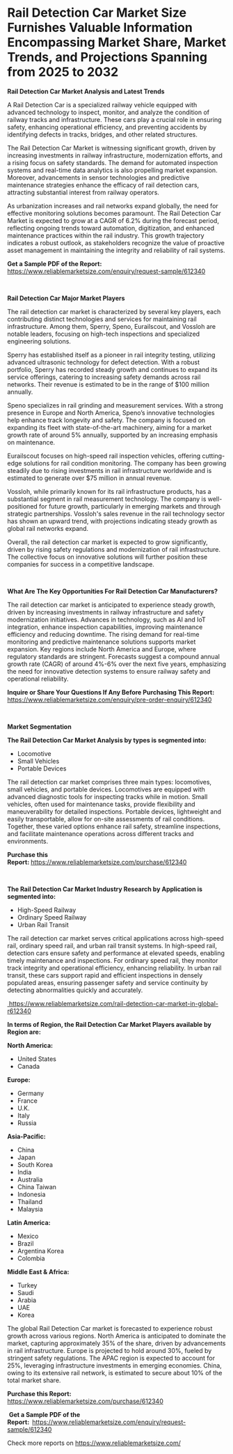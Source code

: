 <p><h1>Rail Detection Car Market Size Furnishes Valuable Information Encompassing Market Share, Market Trends, and Projections Spanning from 2025 to 2032</h1></p><p><strong>Rail Detection Car Market Analysis and Latest Trends</strong></p>
<p><p>A Rail Detection Car is a specialized railway vehicle equipped with advanced technology to inspect, monitor, and analyze the condition of railway tracks and infrastructure. These cars play a crucial role in ensuring safety, enhancing operational efficiency, and preventing accidents by identifying defects in tracks, bridges, and other related structures.</p><p>The Rail Detection Car Market is witnessing significant growth, driven by increasing investments in railway infrastructure, modernization efforts, and a rising focus on safety standards. The demand for automated inspection systems and real-time data analytics is also propelling market expansion. Moreover, advancements in sensor technologies and predictive maintenance strategies enhance the efficacy of rail detection cars, attracting substantial interest from railway operators.</p><p>As urbanization increases and rail networks expand globally, the need for effective monitoring solutions becomes paramount. The Rail Detection Car Market is expected to grow at a CAGR of 6.2% during the forecast period, reflecting ongoing trends toward automation, digitization, and enhanced maintenance practices within the rail industry. This growth trajectory indicates a robust outlook, as stakeholders recognize the value of proactive asset management in maintaining the integrity and reliability of rail systems.</p></p>
<p><strong>Get a Sample PDF of the Report:&nbsp;</strong> <a href="https://www.reliablemarketsize.com/enquiry/request-sample/612340?utm_campaign=3220&utm_medium=2&utm_source=Github&utm_content=ia&utm_term=29032025&utm_id=rail-detection-car">https://www.reliablemarketsize.com/enquiry/request-sample/612340</a></p>
<p>&nbsp;</p>
<p><strong>Rail Detection Car Major Market Players</strong></p>
<p><p>The rail detection car market is characterized by several key players, each contributing distinct technologies and services for maintaining rail infrastructure. Among them, Sperry, Speno, Eurailscout, and Vossloh are notable leaders, focusing on high-tech inspections and specialized engineering solutions.</p><p>Sperry has established itself as a pioneer in rail integrity testing, utilizing advanced ultrasonic technology for defect detection. With a robust portfolio, Sperry has recorded steady growth and continues to expand its service offerings, catering to increasing safety demands across rail networks. Their revenue is estimated to be in the range of $100 million annually.</p><p>Speno specializes in rail grinding and measurement services. With a strong presence in Europe and North America, Speno’s innovative technologies help enhance track longevity and safety. The company is focused on expanding its fleet with state-of-the-art machinery, aiming for a market growth rate of around 5% annually, supported by an increasing emphasis on maintenance.</p><p>Eurailscout focuses on high-speed rail inspection vehicles, offering cutting-edge solutions for rail condition monitoring. The company has been growing steadily due to rising investments in rail infrastructure worldwide and is estimated to generate over $75 million in annual revenue.</p><p>Vossloh, while primarily known for its rail infrastructure products, has a substantial segment in rail measurement technology. The company is well-positioned for future growth, particularly in emerging markets and through strategic partnerships. Vossloh's sales revenue in the rail technology sector has shown an upward trend, with projections indicating steady growth as global rail networks expand.</p><p>Overall, the rail detection car market is expected to grow significantly, driven by rising safety regulations and modernization of rail infrastructure. The collective focus on innovative solutions will further position these companies for success in a competitive landscape.</p></p>
<p>&nbsp;</p>
<p><strong>What Are The Key Opportunities For Rail Detection Car Manufacturers?</strong></p>
<p><p>The rail detection car market is anticipated to experience steady growth, driven by increasing investments in railway infrastructure and safety modernization initiatives. Advances in technology, such as AI and IoT integration, enhance inspection capabilities, improving maintenance efficiency and reducing downtime. The rising demand for real-time monitoring and predictive maintenance solutions supports market expansion. Key regions include North America and Europe, where regulatory standards are stringent. Forecasts suggest a compound annual growth rate (CAGR) of around 4%-6% over the next five years, emphasizing the need for innovative detection systems to ensure railway safety and operational reliability.</p></p>
<p><strong>Inquire or Share Your Questions If Any Before Purchasing This Report:</strong> <a href="https://www.reliablemarketsize.com/enquiry/pre-order-enquiry/612340?utm_campaign=3220&utm_medium=2&utm_source=Github&utm_content=ia&utm_term=29032025&utm_id=rail-detection-car">https://www.reliablemarketsize.com/enquiry/pre-order-enquiry/612340</a></p>
<p>&nbsp;</p>
<p><strong>Market Segmentation</strong></p>
<p><strong>The Rail Detection Car Market Analysis by types is segmented into:</strong></p>
<p><ul><li>Locomotive</li><li>Small Vehicles</li><li>Portable Devices</li></ul></p>
<p><p>The rail detection car market comprises three main types: locomotives, small vehicles, and portable devices. Locomotives are equipped with advanced diagnostic tools for inspecting tracks while in motion. Small vehicles, often used for maintenance tasks, provide flexibility and maneuverability for detailed inspections. Portable devices, lightweight and easily transportable, allow for on-site assessments of rail conditions. Together, these varied options enhance rail safety, streamline inspections, and facilitate maintenance operations across different tracks and environments.</p></p>
<p><strong>Purchase this Report:&nbsp;</strong><a href="https://www.reliablemarketsize.com/purchase/612340?utm_campaign=3220&utm_medium=2&utm_source=Github&utm_content=ia&utm_term=29032025&utm_id=rail-detection-car">https://www.reliablemarketsize.com/purchase/612340</a></p>
<p>&nbsp;</p>
<p><strong>The Rail Detection Car Market Industry Research by Application is segmented into:</strong></p>
<p><ul><li>High-Speed Railway</li><li>Ordinary Speed Railway</li><li>Urban Rail Transit</li></ul></p>
<p><p>The rail detection car market serves critical applications across high-speed rail, ordinary speed rail, and urban rail transit systems. In high-speed rail, detection cars ensure safety and performance at elevated speeds, enabling timely maintenance and inspections. For ordinary speed rail, they monitor track integrity and operational efficiency, enhancing reliability. In urban rail transit, these cars support rapid and efficient inspections in densely populated areas, ensuring passenger safety and service continuity by detecting abnormalities quickly and accurately.</p></p>
<p><a href="https://www.reliablemarketsize.com/rail-detection-car-market-in-global-r612340?utm_campaign=3220&utm_medium=2&utm_source=Github&utm_content=ia&utm_term=29032025&utm_id=rail-detection-car">&nbsp;https://www.reliablemarketsize.com/rail-detection-car-market-in-global-r612340</a></p>
<p><strong>In terms of Region, the Rail Detection Car Market Players available by Region are:</strong></p>
<p>
    <p> <strong> North America: </strong>
        <ul>
            <li>United States</li>
            <li>Canada</li>
        </ul>
        </p> 
    <p> <strong> Europe: </strong>
        <ul>
            <li>Germany</li>
            <li>France</li>
            <li>U.K.</li>
            <li>Italy</li>
            <li>Russia</li>
        </ul>
        </p> 
    <p> <strong> Asia-Pacific: </strong>
        <ul>
            <li>China</li>
            <li>Japan</li>
            <li>South Korea</li>
            <li>India</li>
            <li>Australia</li>
            <li>China Taiwan</li>
            <li>Indonesia</li>
            <li>Thailand</li>
            <li>Malaysia</li>
        </ul>
        </p> 
    <p> <strong> Latin America: </strong>
        <ul>
            <li>Mexico</li>
            <li>Brazil</li>
            <li>Argentina Korea</li>
            <li>Colombia</li>
        </ul>
        </p> 
    <p> <strong> Middle East & Africa: </strong>
        <ul>
            <li>Turkey</li>
            <li>Saudi</li>
            <li>Arabia</li>
            <li>UAE</li>
            <li>Korea</li>
        </ul>
    </p>
    </p>
<p><p>The global Rail Detection Car market is forecasted to experience robust growth across various regions. North America is anticipated to dominate the market, capturing approximately 35% of the share, driven by advancements in rail infrastructure. Europe is projected to hold around 30%, fueled by stringent safety regulations. The APAC region is expected to account for 25%, leveraging infrastructure investments in emerging economies. China, owing to its extensive rail network, is estimated to secure about 10% of the total market share.</p></p>
<p><strong>Purchase this Report: </strong><a href="https://www.reliablemarketsize.com/purchase/612340?utm_campaign=3220&utm_medium=2&utm_source=Github&utm_content=ia&utm_term=29032025&utm_id=rail-detection-car">https://www.reliablemarketsize.com/purchase/612340</a></p>
<p>&nbsp;<strong>Get a Sample PDF of the Report:&nbsp;&nbsp;</strong><a href="https://www.reliablemarketsize.com/enquiry/request-sample/612340?utm_campaign=3220&utm_medium=2&utm_source=Github&utm_content=ia&utm_term=29032025&utm_id=rail-detection-car">https://www.reliablemarketsize.com/enquiry/request-sample/612340</a></p>
<p><strong></strong></p>
<p>Check more reports on <a href="https://www.reliablemarketsize.com/?utm_campaign=3220&utm_medium=2&utm_source=Github&utm_content=ia&utm_term=29032025&utm_id=rail-detection-car">https://www.reliablemarketsize.com/</a></p>